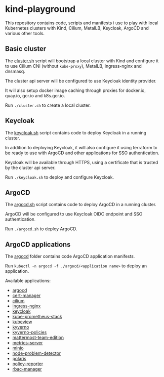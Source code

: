 # kind-playground

This repository contains code, scripts and manifests i use to play with local
Kubernetes clusters with Kind, Cilium, MetalLB, Keycloak, ArgoCD and various
other tools.

## Basic cluster

The [cluster.sh](./cluster.sh) script will bootstrap a local cluster with Kind and configure it
to use Cilium CNI (without `kube-proxy`), MetalLB, ingress-nginx and dnsmasq.

The cluster api server will be configured to use Keycloak identity provider.

It will also setup docker image caching through proxies for docker.io, quay.io,
gcr.io and k8s.gcr.io.

Run `./cluster.sh` to create a local cluster.

## Keycloak

The [keycloak.sh](./keycloak.sh) script contains code to deploy Keycloak in a running cluster.

In addition to deploying Keycloak, it will also configure it using terraform
to be ready to use with ArgoCD and other applications for SSO authentication.

Keycloak will be available through HTTPS, using a certificate that is trusted by the cluster
api server.

Run `./keycloak.sh` to deploy and configure Keycloak.

## ArgoCD

The [argocd.sh](./argocd.sh) script contains code to deploy ArgoCD in a running cluster.

ArgoCD will be configured to use Keycloak OIDC endpoint and SSO authentication.

Run `./argocd.sh` to deploy ArgoCD.

## ArgoCD applications

The [argocd](./argocd) folder contains code ArgoCD application manifests.

Run `kubectl -n argocd -f ./argocd/<application name>` to deploy an application.

Available applications:
- [argocd](./argocd/argocd.yaml)
- [cert-manager](./argocd/cert-manager.yaml)
- [cilium](./argocd/cilium.yaml)
- [ingress-nginx](./argocd/ingress-nginx.yaml)
- [keycloak](./argocd/keycloak.yaml)
- [kube-prometheus-stack](./argocd/kube-prometheus-stack.yaml)
- [kubeview](./argocd/kubeview.yaml)
- [kyverno](./argocd/kyverno.yaml)
- [kyverno-policies](./argocd/kyverno-policies.yaml)
- [mattermost-team-edition](./argocd/mattermost-team-edition.yaml)
- [metrics-server](./argocd/metrics-server.yaml)
- [minio](./argocd/minio.yaml)
- [node-problem-detector](./argocd/node-problem-detector.yaml)
- [polaris](./argocd/polaris.yaml)
- [policy-reporter](./argocd/policy-reporter.yaml)
- [rbac-manager](./argocd/rbac-manager.yaml)
